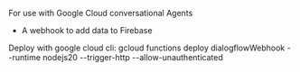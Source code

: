 
For use with Google Cloud conversational Agents
  - A webhook to add data to Firebase

Deploy with google cloud cli:
gcloud functions deploy dialogflowWebhook --runtime nodejs20 --trigger-http --allow-unauthenticated
